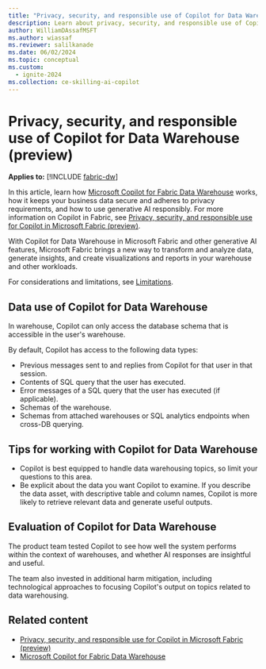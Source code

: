 ```yaml
---
title: "Privacy, security, and responsible use of Copilot for Data Warehouse (preview)"
description: Learn about privacy, security, and responsible use of Copilot for Warehouse in Microsoft Fabric.
author: WilliamDAssafMSFT
ms.author: wiassaf
ms.reviewer: salilkanade
ms.date: 06/02/2024
ms.topic: conceptual
ms.custom:
  - ignite-2024
ms.collection: ce-skilling-ai-copilot
---
```

# Privacy, security, and responsible use of Copilot for Data Warehouse (preview)

**Applies to:** [!INCLUDE [fabric-dw](../data-warehouse/includes/applies-to-version/fabric-dw.md)]

In this article, learn how [Microsoft Copilot for Fabric Data Warehouse](../data-warehouse/copilot.md) works, how it keeps your business data secure and adheres to privacy requirements, and how to use generative AI responsibly. For more information on Copilot in Fabric, see [Privacy, security, and responsible use for Copilot in Microsoft Fabric (preview)](copilot-privacy-security.md).

With Copilot for Data Warehouse in Microsoft Fabric and other generative AI features, Microsoft Fabric brings a new way to transform and analyze data, generate insights, and create visualizations and reports in your warehouse and other workloads.

For considerations and limitations, see [Limitations](../data-warehouse/copilot.md#limitations-of-copilot-for-data-warehouse).

## Data use of Copilot for Data Warehouse

In warehouse, Copilot can only access the database schema that is accessible in the user's warehouse.

By default, Copilot has access to the following data types:

- Previous messages sent to and replies from Copilot for that user in that session.
- Contents of SQL query that the user has executed.
- Error messages of a SQL query that the user has executed (if applicable).
- Schemas of the warehouse.
- Schemas from attached warehouses or SQL analytics endpoints when cross-DB querying.

## Tips for working with Copilot for Data Warehouse

- Copilot is best equipped to handle data warehousing topics, so limit your questions to this area.
- Be explicit about the data you want Copilot to examine. If you describe the data asset, with descriptive table and column names, Copilot is more likely to retrieve relevant data and generate useful outputs.

## Evaluation of Copilot for Data Warehouse

The product team tested Copilot to see how well the system performs within the context of warehouses, and whether AI responses are insightful and useful.

The team also invested in additional harm mitigation, including technological approaches to focusing Copilot's output on topics related to data warehousing.

## Related content

- [Privacy, security, and responsible use for Copilot in Microsoft Fabric (preview)](copilot-privacy-security.md)
- [Microsoft Copilot for Fabric Data Warehouse](../data-warehouse/copilot.md)
